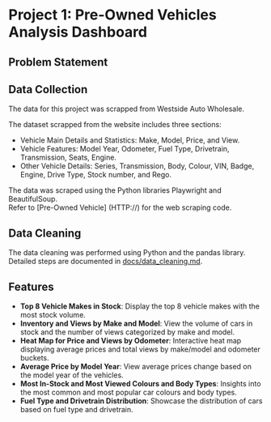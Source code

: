# Project 1: Pre-Owned Vehicles Analysis Dashboard

## Problem Statement


## Data Collection 

The data for this project was scrapped from Westside Auto Wholesale.<br />

The dataset scrapped from the website includes three sections:
- Vehicle Main Details and Statistics: Make, Model, Price, and View.
- Vehicle Features: Model Year, Odometer, Fuel Type, Drivetrain, Transmission, Seats, Engine.
- Other Vehicle Details: Series, Transmission, Body, Colour, VIN, Badge, Engine, Drive Type, Stock number, and Rego.<br />

The data was scraped using the Python libraries Playwright and BeautifulSoup.<br />
Refer to [Pre-Owned Vehicle] (HTTP://) for the web scraping code.

## Data Cleaning

The data cleaning was performed using Python and the pandas library. Detailed steps are documented in [docs/data_cleaning.md](./docs/data_cleaning.md).

## Features

- **Top 8 Vehicle Makes in Stock**: Display the top 8 vehicle makes with the most stock volume.
- **Inventory and Views by Make and Model**: View the volume of cars in stock and the number of views categorized by make and model.
- **Heat Map for Price and Views by Odometer**: Interactive heat map displaying average prices and total views by make/model and odometer buckets.
- **Average Price by Model Year**: View average prices change based on the model year of the vehicles.
- **Most In-Stock and Most Viewed Colours and Body Types**: Insights into the most common and most popular car colours and body types.
- **Fuel Type and Drivetrain Distribution**: Showcase the distribution of cars based on fuel type and drivetrain.
